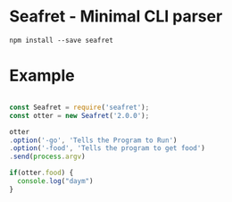 # Seafret - Minimal CLI parser

`npm install --save seafret`

# Example

```js

const Seafret = require('seafret');
const otter = new Seafret('2.0.0');

otter
.option('-go', 'Tells the Program to Run')
.option('-food', 'Tells the program to get food')
.send(process.argv)

if(otter.food) {
  console.log("daym")
}
```
